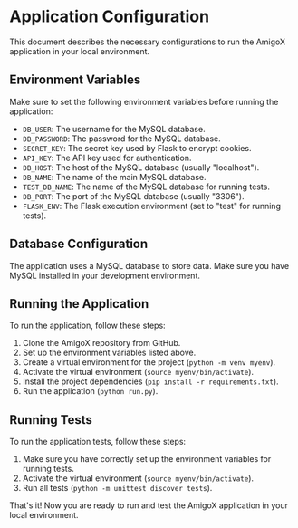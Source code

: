 # Application Configuration

This document describes the necessary configurations to run the AmigoX application in your local environment.

## Environment Variables

Make sure to set the following environment variables before running the application:

- `DB_USER`: The username for the MySQL database.
- `DB_PASSWORD`: The password for the MySQL database.
- `SECRET_KEY`: The secret key used by Flask to encrypt cookies.
- `API_KEY`: The API key used for authentication.
- `DB_HOST`: The host of the MySQL database (usually "localhost").
- `DB_NAME`: The name of the main MySQL database.
- `TEST_DB_NAME`: The name of the MySQL database for running tests.
- `DB_PORT`: The port of the MySQL database (usually "3306").
- `FLASK_ENV`: The Flask execution environment (set to "test" for running tests).

## Database Configuration

The application uses a MySQL database to store data. Make sure you have MySQL installed in your development environment.

## Running the Application

To run the application, follow these steps:

1. Clone the AmigoX repository from GitHub.
2. Set up the environment variables listed above.
3. Create a virtual environment for the project (`python -m venv myenv`).
4. Activate the virtual environment (`source myenv/bin/activate`).
5. Install the project dependencies (`pip install -r requirements.txt`).
6. Run the application (`python run.py`).

## Running Tests

To run the application tests, follow these steps:

1. Make sure you have correctly set up the environment variables for running tests.
2. Activate the virtual environment (`source myenv/bin/activate`).
3. Run all tests (`python -m unittest discover tests`).

That's it! Now you are ready to run and test the AmigoX application in your local environment.
